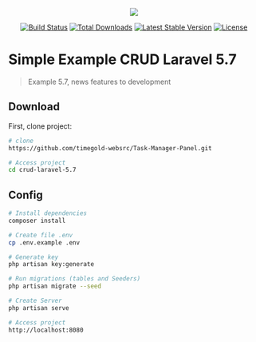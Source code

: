 <p align="center"><img src="https://laravel.com/assets/img/components/logo-laravel.svg"></p>

<p align="center">
<a href="https://travis-ci.org/laravel/framework"><img src="https://travis-ci.org/laravel/framework.svg" alt="Build Status"></a>
<a href="https://packagist.org/packages/laravel/framework"><img src="https://poser.pugx.org/laravel/framework/d/total.svg" alt="Total Downloads"></a>
<a href="https://packagist.org/packages/laravel/framework"><img src="https://poser.pugx.org/laravel/framework/v/stable.svg" alt="Latest Stable Version"></a>
<a href="https://packagist.org/packages/laravel/framework"><img src="https://poser.pugx.org/laravel/framework/license.svg" alt="License"></a>
</p>

# Simple Example CRUD Laravel 5.7

> Example 5.7, news features to development

## Download
First, clone project:
``` bash
# clone
https://github.com/timegold-websrc/Task-Manager-Panel.git

# Access project
cd crud-laravel-5.7
```

## Config

``` bash
# Install dependencies
composer install

# Create file .env
cp .env.example .env

# Generate key
php artisan key:generate

# Run migrations (tables and Seeders)
php artisan migrate --seed

# Create Server
php artisan serve

# Access project
http://localhost:8080
```
